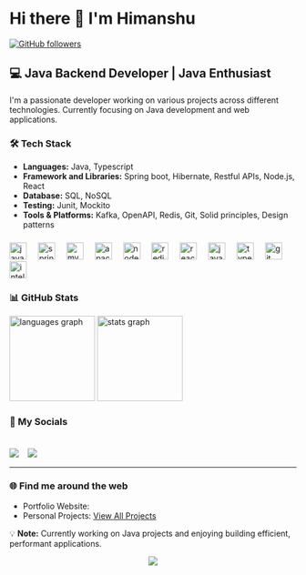 # Hi there 👋 I'm Himanshu

[![GitHub followers](https://img.shields.io/github/followers/Himanshusarad?label=Follow&style=social)](https://github.com/Himanshusarad)

## 💻 Java Backend Developer | Java Enthusiast

I'm a passionate developer working on various projects across different technologies. Currently focusing on Java development and web applications.

### 🛠️ Tech Stack
- **Languages:** Java, Typescript
- **Framework and Libraries:** Spring boot, Hibernate, Restful APIs, Node.js, React
- **Database:** SQL, NoSQL
- **Testing:** Junit, Mockito
- **Tools & Platforms:** Kafka, OpenAPI, Redis, Git, Solid principles, Design patterns

###

<div align="left">
  <img src="https://cdn.jsdelivr.net/gh/devicons/devicon/icons/java/java-original.svg" height="30" alt="java logo"  />
  <img width="12" />
  <img src="https://cdn.jsdelivr.net/gh/devicons/devicon/icons/spring/spring-original.svg" height="30" alt="spring logo"  />
  <img width="12" />
  <img src="https://cdn.jsdelivr.net/gh/devicons/devicon/icons/mysql/mysql-original.svg" height="30" alt="mysql logo"  />
  <img width="12" />
  <img src="https://cdn.jsdelivr.net/gh/devicons/devicon/icons/apachekafka/apachekafka-original.svg" height="30" alt="apachekafka logo"  />
  <img width="12" />
  <img src="https://cdn.jsdelivr.net/gh/devicons/devicon/icons/nodejs/nodejs-original.svg" height="30" alt="nodejs logo"  />
  <img width="12" />
  <img src="https://cdn.jsdelivr.net/gh/devicons/devicon/icons/redis/redis-original.svg" height="30" alt="redis logo"  />
  <img width="12" />
  <img src="https://cdn.jsdelivr.net/gh/devicons/devicon/icons/react/react-original.svg" height="30" alt="react logo"  />
  <img width="12" />
  <img src="https://cdn.jsdelivr.net/gh/devicons/devicon/icons/javascript/javascript-original.svg" height="30" alt="javascript logo"  />
  <img width="12" />
  <img src="https://cdn.jsdelivr.net/gh/devicons/devicon/icons/typescript/typescript-original.svg" height="30" alt="typescript logo"  />
  <img width="12" />
  <img src="https://cdn.jsdelivr.net/gh/devicons/devicon/icons/git/git-original.svg" height="30" alt="git logo"  />
  <img width="12" />
  <img src="https://cdn.jsdelivr.net/gh/devicons/devicon/icons/intellij/intellij-original.svg" height="30" alt="intellij logo"  />
</div>

### 📊 GitHub Stats

<div align="left">
  <img src="https://github-readme-stats.vercel.app/api/top-langs?username=Himanshusarad&locale=en&hide_title=false&layout=compact&card_width=320&langs_count=5&theme=dracula&hide_border=false" height="150" alt="languages graph"  />
  <img src="https://github-readme-stats.vercel.app/api?username=Himanshusarad&hide_title=false&hide_rank=false&show_icons=true&include_all_commits=true&count_private=true&disable_animations=false&theme=dracula&locale=en&hide_border=false" height="150" alt="stats graph"  />
</div>


###

### 🤝 My Socials<br/><br/>
<a href="https://www.linkedin.com/in/himanshusarad/"><img src="https://img.shields.io/badge/linkedin-%230077B5.svg?&style=for-the-badge&logo=linkedin&logoColor=white"></a>&nbsp;&nbsp;&nbsp;
<a href="https://www.github.com/Himanshusarad"><img src="https://img.shields.io/badge/GitHub-100000?style=for-the-badge&logo=github&logoColor=white"></a>&nbsp;&nbsp;&nbsp;

---
### 🌐 Find me around the web
- Portfolio Website: []()
- Personal Projects: [View All Projects](https://github.com/Himanshusarad?tab=repositories)

💡 **Note:** Currently working on Java projects and enjoying building efficient, performant applications.

<div align="center">
  <img src="https://profile-counter.glitch.me/Himanshusarad/count.svg?"  />
</div>


